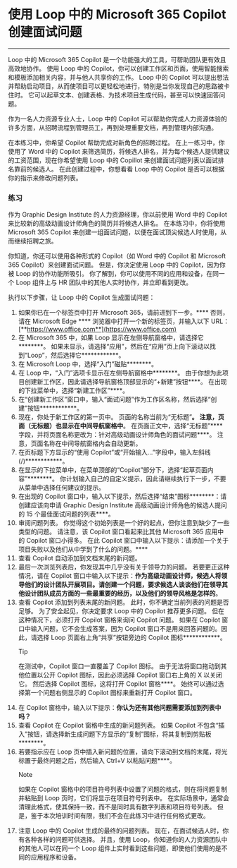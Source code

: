 # 使用 Loop 中的 Microsoft 365 Copilot 创建面试问题
---
Loop 中的 Microsoft 365 Copilot 是一个功能强大的工具，可帮助团队更有效且高效地协作。 使用 Loop 中的 Copilot，你可以创建工作区和页面，使用智能搜索和模板添加相关内容，并与他人共享你的工作。 Loop 中的 Copilot 可以提出想法并帮助启动项目，从而使项目可以更轻松地进行，特别是当你发现自己的思路被卡住时。 它可以起草文本、创建表格、为技术项目生成代码，甚至可以快速回答问题。

作为一名人力资源专业人士，Loop 中的 Copilot 可以帮助你完成人力资源体验的许多方面，从招聘流程到管理员工，再到处理重要文档，再到管理内部沟通。

在本练习中，你希望 Copilot 帮助完成对新角色的招聘过程。 在上一练习中，你使用了 Word 中的 Copilot 来筛选简历，将候选人排名，并为每个候选人提供建议的工资范围，现在你希望使用 Loop 中的 Copillot 来创建面试问题列表以面试排名靠前的候选人。 在此创建过程中，你想看看 Loop 中的 Copilot 是否可以根据你的指示来修改问题列表。

### 练习

作为 Graphic Design Institute 的人力资源经理，你以前使用 Word 中的 Copilot 来比较新的高级动画设计师角色的简历并将候选人排名。 在本练习中，你将使用 Microsoft 365 Copilot 来创建一组面试问题，以便在面试顶尖候选人时使用，从而继续招聘之旅。

你知道，你还可以使用各种形式的 Copilot（如 Word 中的 Copilot 和 Microsoft 365 Copilot）来创建面试问题。 但是，你决定使用 Loop 中的 Copilot，因为你被 Loop 的协作功能所吸引。 你了解到，你可以使用不同的应用和设备，在同一个 Loop 组件上与 HR 团队中的其他人实时协作，并立即看到更改。 

执行以下步骤，让 Loop 中的 Copilot 生成面试问题：

1. 如果你已在一个标签页中打开 Microsoft 365，请前进到下一步。**** 否则，请在 Microsoft Edge **** 浏览器中打开一个新的标签页，并输入以下 URL：[**https://www.office.com**](https://www.office.com)
1. 在 Microsoft 365 中，如果 Loop 显示在左侧导航窗格中，请选择它********。 如果未显示，请选择“应用”，然后在“应用”页上向下滚动以找到“Loop”，然后选择它************。
1. 在 Microsoft Loop 中，选择“入门”磁贴********。
1. 在 Loop 中，“入门”选项卡显示在左侧导航窗格中********。 由于你想为此项目创建新工作区，因此请选择导航窗格顶部显示的“+新建”按钮****。 在出现的下拉菜单中，选择“新建工作区”****。
1. 在“创建新工作区”窗口中，输入“面试问题”作为工作区名称，然后选择“创建”按钮************。
1. 现在，你处于新工作区的第一页中。 页面的名称当前为“无标题”****。 注意，页面（无标题）也显示在中间导航窗格中****。 在页面正文中，选择“无标题”**** 字段，并将页面名称更改为：针对高级动画设计师角色的面试问题****。 注意，页面名称在中间导航窗格内会自动更新。
1. 在页标题下方显示的“使用 Copilot”或“开始输入...”字段中，输入左斜线 (/)************。
1. 在显示的下拉菜单中，在菜单顶部的“Copilot”部分下，选择“起草页面内容”********。 你计划输入自己的自定义提示，因此请继续执行下一步，不要从菜单中选择任何建议的提示。
1. 在出现的 Copilot 窗口中，输入以下提示，然后选择“结束”图标********：请创建应该向申请 Graphic Design Institute 高级动画设计师角色的候选人提问的 15 个最佳面试问题的列表****。
1. 审阅问题列表。 你觉得这个初始列表是一个好的起点，但你注意到缺少了一些类型的问题。 请注意，该 Copilot 窗口看起来比其他 Microsoft 365 应用中的 Copilot 窗口小得多。 在此 Copilot 窗口中输入以下提示：请添加一个关于项目失败以及他们从中学到了什么的问题。****
1. 查看 Copilot 自动添加到文档末尾的新问题。 
1. 最后一次浏览列表后，你发现其中几乎没有关于领导力的问题。 若要更正这种情况，请在 Copilot 窗口中输入以下提示：**作为高级动画设计师，候选人将领导他们的设计团队开展项目。请创建一个问题，要求候选人谈谈他们在领导其他设计团队成员方面的一些最重要的经历，以及他们的领导风格是怎样的**。
1. 查看 Copilot 添加到列表末尾的新问题。 此时，你不确定当前列表的问题是否足够。 为了安全起见，你决定要求 Loop 中的 Copilot 推荐更多问题。 但在这种情况下，必须打开 Copilot 窗格来询问 Copilot 问题。 如果在 Copilot 窗口中输入问题，它不会生成答案，因为 Copilot 窗口不是用来回答问题的。因此，请选择 Loop 页面右上角“共享”按钮旁边的 Copilot 图标************。 
    > [!TIP]
    > 在测试中，Copilot 窗口一直覆盖了 Copilot 图标。 由于无法将窗口拖动到其他位置以公开 Copilot 图标，因此必须选择 Copilot 窗口右上角的 X 以关闭它。 然后选择 Copilot 图标，这将打开 Copilot 窗格****。 始终可以通过选择第一个问题右侧显示的 Copilot 图标来重新打开 Copilot 窗口。 
1. 在 Copilot 窗格中，输入以下提示：**你认为还有其他问题需要添加到列表中吗？**
1. 查看 Copilot 在 Copilot 窗格中生成的新问题列表。 如果 Copilot 不包含“插入”按钮，请选择新生成问题下方显示的“复制”图标，将其复制到剪贴板********。
1. 若要指示应在 Loop 页中插入新问题的位置，请向下滚动到文档的末尾，将光标置于最终问题之后，然后输入 Ctrl+V 以粘贴问题****。 
    > [!NOTE]
    > 如果在 Copilot 窗格中的项目符号列表中设置了问题的格式，则在将问题复制并粘贴到 Loop 页时，它们将显示在项目符号列表中。 在实际场景中，通常会清理此格式，使其保持一致，而不是同时具有数字列表和项目符号列表。 但是，鉴于本次培训时间有限，我们不会在此练习中进行任何格式更改。 
1. 注意 Loop 中的 Copilot 生成的最终的问题列表。 现在，在面试候选人时，你有各种各样的问题可供选择。 并且，使用 Loop，你知道你的人力资源团队中的其他人可以在同一个 Loop 组件上实时看到这些问题，即使他们使用的是不同的应用程序和设备。
